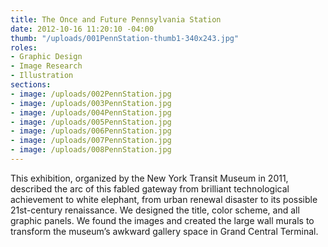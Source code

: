 ```yaml
---
title: The Once and Future Pennsylvania Station
date: 2012-10-16 11:20:10 -04:00
thumb: "/uploads/001PennStation-thumb1-340x243.jpg"
roles:
- Graphic Design
- Image Research
- Illustration
sections:
- image: /uploads/002PennStation.jpg
- image: /uploads/003PennStation.jpg
- image: /uploads/004PennStation.jpg
- image: /uploads/005PennStation.jpg
- image: /uploads/006PennStation.jpg
- image: /uploads/007PennStation.jpg
- image: /uploads/008PennStation.jpg
---
```

This exhibition, organized by the New York Transit Museum in 2011, described the arc of this fabled gateway from brilliant technological achievement to white elephant, from urban renewal disaster to its possible 21st-century renaissance. We designed the title, color scheme, and all graphic panels. We found the images and created the large wall murals to transform the museum’s awkward gallery space in Grand Central Terminal.
